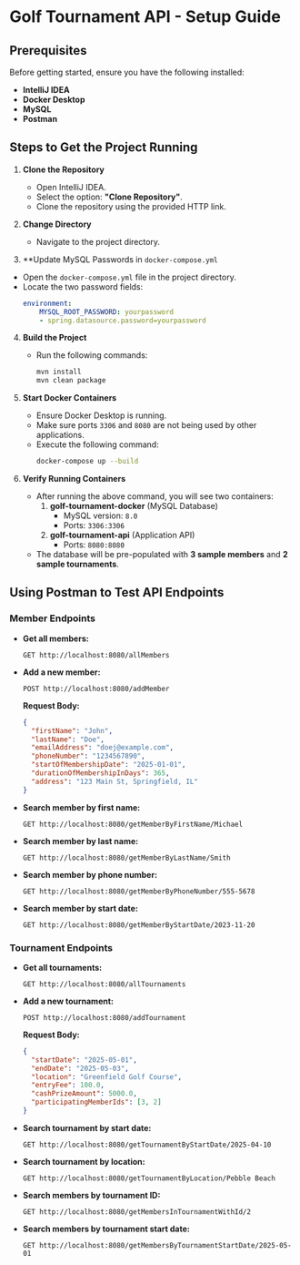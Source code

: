 # Golf Tournament API - Setup Guide

## Prerequisites
Before getting started, ensure you have the following installed:
- **IntelliJ IDEA**
- **Docker Desktop**
- **MySQL**
- **Postman**

## Steps to Get the Project Running

1. **Clone the Repository**
   - Open IntelliJ IDEA.
   - Select the option: **"Clone Repository"**.
   - Clone the repository using the provided HTTP link.

2. **Change Directory**
   - Navigate to the project directory.
  
3. **Update MySQL Passwords in `docker-compose.yml`
- Open the `docker-compose.yml` file in the project directory.
- Locate the two password fields:
  ```yml
  environment:
      MYSQL_ROOT_PASSWORD: yourpassword
      - spring.datasource.password=yourpassword

4. **Build the Project**
   - Run the following commands:
     ```sh
     mvn install
     mvn clean package
     ```

5. **Start Docker Containers**
   - Ensure Docker Desktop is running.
   - Make sure ports `3306` and `8080` are not being used by other applications. 
   - Execute the following command:
     ```sh
     docker-compose up --build
     ```

6. **Verify Running Containers**
   - After running the above command, you will see two containers:
     1. **golf-tournament-docker** (MySQL Database)
        - MySQL version: `8.0`
        - Ports: `3306:3306`
     2. **golf-tournament-api** (Application API)
        - Ports: `8080:8080`
   - The database will be pre-populated with **3 sample members** and **2 sample tournaments**.

## Using Postman to Test API Endpoints

### Member Endpoints

- **Get all members:**
  ```http
  GET http://localhost:8080/allMembers
  ```
- **Add a new member:**
  ```http
  POST http://localhost:8080/addMember
  ```
  **Request Body:**
  ```json
  {
    "firstName": "John",
    "lastName": "Doe",
    "emailAddress": "doej@example.com",
    "phoneNumber": "1234567890",
    "startOfMembershipDate": "2025-01-01",
    "durationOfMembershipInDays": 365,
    "address": "123 Main St, Springfield, IL"
  }
  ```
- **Search member by first name:**
  ```http
  GET http://localhost:8080/getMemberByFirstName/Michael
  ```
- **Search member by last name:**
  ```http
  GET http://localhost:8080/getMemberByLastName/Smith
  ```
- **Search member by phone number:**
  ```http
  GET http://localhost:8080/getMemberByPhoneNumber/555-5678
  ```
- **Search member by start date:**
  ```http
  GET http://localhost:8080/getMemberByStartDate/2023-11-20
  ```

### Tournament Endpoints

- **Get all tournaments:**
  ```http
  GET http://localhost:8080/allTournaments
  ```
- **Add a new tournament:**
  ```http
  POST http://localhost:8080/addTournament
  ```
  **Request Body:**
  ```json
  {
    "startDate": "2025-05-01",
    "endDate": "2025-05-03",
    "location": "Greenfield Golf Course",
    "entryFee": 100.0,
    "cashPrizeAmount": 5000.0,
    "participatingMemberIds": [3, 2]
  }
  ```
- **Search tournament by start date:**
  ```http
  GET http://localhost:8080/getTournamentByStartDate/2025-04-10
  ```
- **Search tournament by location:**
  ```http
  GET http://localhost:8080/getTournamentByLocation/Pebble Beach
  ```
- **Search members by tournament ID:**
  ```http
  GET http://localhost:8080/getMembersInTournamentWithId/2
  ```
- **Search members by tournament start date:**
  ```http
  GET http://localhost:8080/getMembersByTournamentStartDate/2025-05-01
  ```


